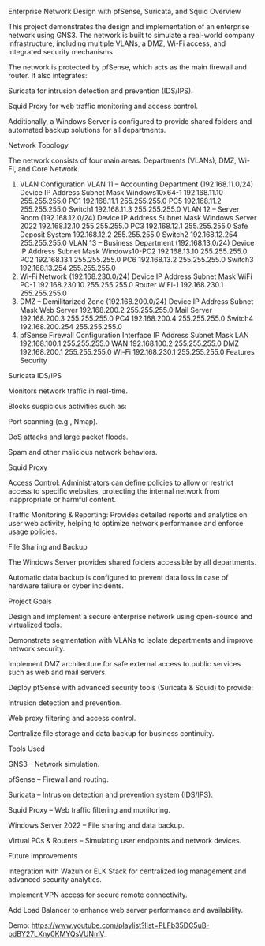 Enterprise Network Design with pfSense, Suricata, and Squid
Overview

This project demonstrates the design and implementation of an enterprise network using GNS3. The network is built to simulate a real-world company infrastructure, including multiple VLANs, a DMZ, Wi-Fi access, and integrated security mechanisms.

The network is protected by pfSense, which acts as the main firewall and router. It also integrates:

Suricata for intrusion detection and prevention (IDS/IPS).

Squid Proxy for web traffic monitoring and access control.

Additionally, a Windows Server is configured to provide shared folders and automated backup solutions for all departments.

Network Topology

The network consists of four main areas: Departments (VLANs), DMZ, Wi-Fi, and Core Network.

1. VLAN Configuration
VLAN 11 – Accounting Department (192.168.11.0/24)
Device	IP Address	Subnet Mask
Windows10x64-1	192.168.11.10	255.255.255.0
PC1	192.168.11.1	255.255.255.0
PC5	192.168.11.2	255.255.255.0
Switch1	192.168.11.3	255.255.255.0
VLAN 12 – Server Room (192.168.12.0/24)
Device	IP Address	Subnet Mask
Windows Server 2022	192.168.12.10	255.255.255.0
PC3	192.168.12.1	255.255.255.0
Safe Deposit System	192.168.12.2	255.255.255.0
Switch2	192.168.12.254	255.255.255.0
VLAN 13 – Business Department (192.168.13.0/24)
Device	IP Address	Subnet Mask
Windows10-PC2	192.168.13.10	255.255.255.0
PC2	192.168.13.1	255.255.255.0
PC6	192.168.13.2	255.255.255.0
Switch3	192.168.13.254	255.255.255.0
2. Wi-Fi Network (192.168.230.0/24)
Device	IP Address	Subnet Mask
WiFi PC-1	192.168.230.10	255.255.255.0
Router WiFi-1	192.168.230.1	255.255.255.0
3. DMZ – Demilitarized Zone (192.168.200.0/24)
Device	IP Address	Subnet Mask
Web Server	192.168.200.2	255.255.255.0
Mail Server	192.168.200.3	255.255.255.0
PC4	192.168.200.4	255.255.255.0
Switch4	192.168.200.254	255.255.255.0
4. pfSense Firewall Configuration
Interface	IP Address	Subnet Mask
LAN	192.168.100.1	255.255.255.0
WAN	192.168.100.2	255.255.255.0
DMZ	192.168.200.1	255.255.255.0
Wi-Fi	192.168.230.1	255.255.255.0
Features
Security

Suricata IDS/IPS

Monitors network traffic in real-time.

Blocks suspicious activities such as:

Port scanning (e.g., Nmap).

DoS attacks and large packet floods.

Spam and other malicious network behaviors.

Squid Proxy

Access Control:
Administrators can define policies to allow or restrict access to specific websites, protecting the internal network from inappropriate or harmful content.

Traffic Monitoring & Reporting:
Provides detailed reports and analytics on user web activity, helping to optimize network performance and enforce usage policies.

File Sharing and Backup

The Windows Server provides shared folders accessible by all departments.

Automatic data backup is configured to prevent data loss in case of hardware failure or cyber incidents.

Project Goals

Design and implement a secure enterprise network using open-source and virtualized tools.

Demonstrate segmentation with VLANs to isolate departments and improve network security.

Implement DMZ architecture for safe external access to public services such as web and mail servers.

Deploy pfSense with advanced security tools (Suricata & Squid) to provide:

Intrusion detection and prevention.

Web proxy filtering and access control.

Centralize file storage and data backup for business continuity.

Tools Used

GNS3 – Network simulation.

pfSense – Firewall and routing.

Suricata – Intrusion detection and prevention system (IDS/IPS).

Squid Proxy – Web traffic filtering and monitoring.

Windows Server 2022 – File sharing and data backup.

Virtual PCs & Routers – Simulating user endpoints and network devices.

Future Improvements

Integration with Wazuh or ELK Stack for centralized log management and advanced security analytics.

Implement VPN access for secure remote connectivity.

Add Load Balancer to enhance web server performance and availability.

Demo:
https://www.youtube.com/playlist?list=PLFb35DC5uB-pdBY27LXny0KMYQsVUNmV_
